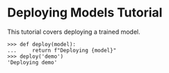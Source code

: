 # Deploying Models Tutorial

This tutorial covers deploying a trained model.

```{doctest}
>>> def deploy(model):
...     return f"Deploying {model}"
>>> deploy('demo')
'Deploying demo'
```
